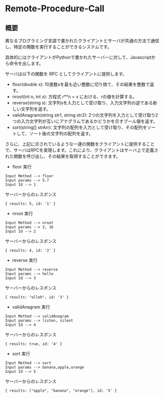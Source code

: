 # Remote-Procedure-Call

## 概要
異なるプログラミング言語で書かれたクライアントとサーバが共通の方法で通信し、特定の関数を実行することができるシステムです。</br>

具体的にはクライアントがPythonで書かれたサーバーに対して、Javascriptから命令を出します。

サーバは以下の関数を RPC としてクライアントに提供します。</br>

- floor(double x): 10進数xを最も近い整数に切り捨て、その結果を整数で返す。
- nroot(int n, int x): 方程式 r**n = x における、rの値を計算する。
- reverse(string s): 文字列sを入力として受け取り、入力文字列の逆である新しい文字列を返す。
- validAnagram(string str1, string str2): 2つの文字列を入力として受け取り2つの入力文字列が互いにアナグラムであるかどうかを示すブール値を返す。
- sort(string[] strArr): 文字列の配列を入力として受け取り、その配列をソートして、ソート後の文字列の配列を返す。

さらに、上記に示されているような一連の関数をクライアントに提供することで、サーバはRPCを実現します。これにより、クライアントはサーバ上で定義された関数を呼び出し、その結果を取得することができます。

- floor
実行
```
Input Method --> floor
Input params --> 5.7
Input Id --> 1
```
サーバーからのレスポンス
```
{ results: 5, id: '1' }
```

- nroot
実行
```
Input Method --> nroot
Input params --> 2, 16
Input Id --> 2
```
サーバーからのレスポンス
```
{ results: 4, id: '2' }
```

- reverse
実行
```
Input Method --> reverse
Input params --> hello
Input Id --> 3
```
サーバーからのレスポンス
```
{ results: "olleh", id: '3' }
```

- validAnagram
実行
```
Input Method --> validAnagram
Input params --> listen, silent
Input Id --> 4
```
サーバーからのレスポンス
```
{ results: true, id: '4' }
```

- sort
実行
```
Input Method --> sort
Input params --> banana,apple,orange
Input Id --> 5
```
サーバーからのレスポンス
```
{ results: ["apple", "banana", "orange"], id: '5' }
```









